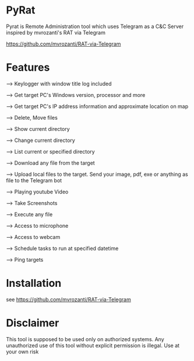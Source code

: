# PyRat
Pyrat is Remote Administration tool which uses Telegram as a C&C Server inspired by mvrozanti's RAT via Telegram

https://github.com/mvrozanti/RAT-via-Telegram


# Features
--> Keylogger with window title log included

--> Get target PC's Windows version, processor and more

--> Get target PC's IP address information and approximate location on map

--> Delete, Move files

--> Show current directory

--> Change current directory

--> List current or specified directory

--> Download any file from the target

--> Upload local files to the target. Send your image, pdf, exe or anything as file to the Telegram bot

--> Playing youtube Video

--> Take Screenshots

--> Execute any file

--> Access to microphone

--> Access to webcam

--> Schedule tasks to run at specified datetime

--> Ping targets



# Installation
see https://github.com/mvrozanti/RAT-via-Telegram



# Disclaimer 
This tool is supposed to be used only on authorized systems. Any unauthorized use of this tool without explicit permission is illegal.
Use at your own risk
